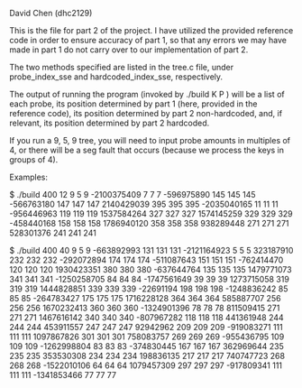 David Chen (dhc2129)

This is the file for part 2 of the project. I have utilized the provided reference code in order to ensure accuracy of part 1, so that any errors we may have made in part 1 do not carry over to our implementation of part 2.

The two methods specified are listed in the tree.c file, under probe_index_sse and hardcoded_index_sse, respectively. 

The output of running the program (invoked by ./build K P <Fanout> ) will be a list of each probe, its position determined by part 1 (here, provided in the reference code), its position determined by part 2 non-hardcoded, and, if relevant, its position determined by part 2 hardcoded. 

If you run a 9, 5, 9 tree, you will need to input probe amounts in multiples of 4, or there will be a seg fault that occurs (because we process the keys in groups of 4).


Examples:

$ ./build 400 12 9 5 9
-2100375409 7 7 7
-596975890 145 145 145
-566763180 147 147 147
2140429039 395 395 395
-2035040165 11 11 11
-956446963 119 119 119
1537584264 327 327 327
1574145259 329 329 329
-458440168 158 158 158
1786940120 358 358 358
938289448 271 271 271
528301376 241 241 241

$ ./build 400 40 9 5 9
-663892993 131 131 131
-2121164923 5 5 5
323187910 232 232 232
-292072894 174 174 174
-511087643 151 151 151
-762414470 120 120 120
1930423351 380 380 380
-637644764 135 135 135
1479771073 341 341 341
-1250258705 84 84 84
-1747561649 39 39 39
1273715058 319 319 319
1444828851 339 339 339
-22691194 198 198 198
-1248836242 85 85 85
-264783427 175 175 175
1716228128 364 364 364
585887707 256 256 256
1670232413 360 360 360
-1324901396 78 78 78
811509415 271 271 271
1467616142 340 340 340
-807967282 118 118 118
441361948 244 244 244
453911557 247 247 247
92942962 209 209 209
-919083271 111 111 111
1097867826 301 301 301
758083757 269 269 269
-955436795 109 109 109
-1262998804 83 83 83
-374830445 167 167 167
362969644 235 235 235
353530308 234 234 234
198836135 217 217 217
740747723 268 268 268
-1522010106 64 64 64
1079457309 297 297 297
-917809341 111 111 111
-1341853466 77 77 77
